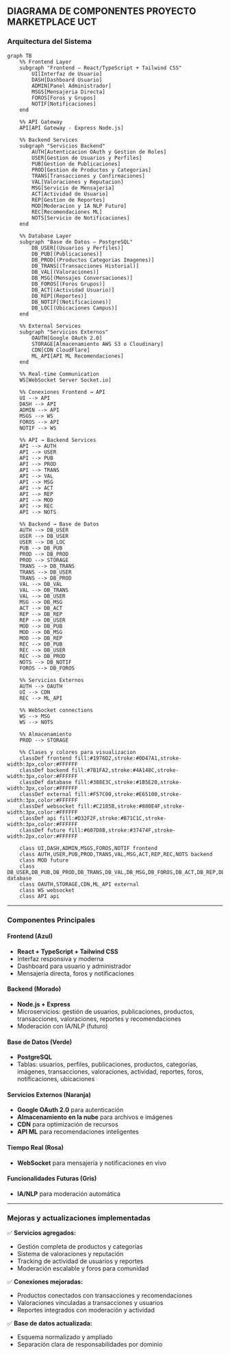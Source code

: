 ## DIAGRAMA DE COMPONENTES PROYECTO MARKETPLACE UCT

### Arquitectura del Sistema

```mermaid
graph TB
    %% Frontend Layer
    subgraph "Frontend – React/TypeScript + Tailwind CSS"
        UI[Interfaz de Usuario]
        DASH[Dashboard Usuario]
        ADMIN[Panel Administrador]
        MSGS[Mensajeria Directa]
        FOROS[Foros y Grupos]
        NOTIF[Notificaciones]
    end

    %% API Gateway
    API[API Gateway - Express Node.js]

    %% Backend Services
    subgraph "Servicios Backend"
        AUTH[Autenticacion OAuth y Gestion de Roles]
        USER[Gestion de Usuarios y Perfiles]
        PUB[Gestion de Publicaciones]
        PROD[Gestion de Productos y Categorias]
        TRANS[Transacciones y Confirmaciones]
        VAL[Valoraciones y Reputacion]
        MSG[Servicio de Mensajeria]
        ACT[Actividad de Usuario]
        REP[Gestion de Reportes]
        MOD[Moderacion y IA NLP Futuro]
        REC[Recomendaciones ML]
        NOTS[Servicio de Notificaciones]
    end

    %% Database Layer
    subgraph "Base de Datos – PostgreSQL"
        DB_USER[(Usuarios y Perfiles)]
        DB_PUB[(Publicaciones)]
        DB_PROD[(Productos Categorias Imagenes)]
        DB_TRANS[(Transacciones Historial)]
        DB_VAL[(Valoraciones)]
        DB_MSG[(Mensajes Conversaciones)]
        DB_FOROS[(Foros Grupos)]
        DB_ACT[(Actividad Usuario)]
        DB_REP[(Reportes)]
        DB_NOTIF[(Notificaciones)]
        DB_LOC[(Ubicaciones Campus)]
    end

    %% External Services
    subgraph "Servicios Externos"
        OAUTH[Google OAuth 2.0]
        STORAGE[Almacenamiento AWS S3 o Cloudinary]
        CDN[CDN CloudFlare]
        ML_API[API ML Recomendaciones]
    end

    %% Real-time Communication
    WS[WebSocket Server Socket.io]

    %% Conexiones Frontend → API
    UI --> API
    DASH --> API
    ADMIN --> API
    MSGS --> WS
    FOROS --> API
    NOTIF --> WS

    %% API → Backend Services
    API --> AUTH
    API --> USER
    API --> PUB
    API --> PROD
    API --> TRANS
    API --> VAL
    API --> MSG
    API --> ACT
    API --> REP
    API --> MOD
    API --> REC
    API --> NOTS

    %% Backend → Base de Datos
    AUTH --> DB_USER
    USER --> DB_USER
    USER --> DB_LOC
    PUB --> DB_PUB
    PROD --> DB_PROD
    PROD --> STORAGE
    TRANS --> DB_TRANS
    TRANS --> DB_USER
    TRANS --> DB_PROD
    VAL --> DB_VAL
    VAL --> DB_TRANS
    VAL --> DB_USER
    MSG --> DB_MSG
    ACT --> DB_ACT
    REP --> DB_REP
    REP --> DB_USER
    MOD --> DB_PUB
    MOD --> DB_MSG
    MOD --> DB_REP
    REC --> DB_PUB
    REC --> DB_USER
    REC --> DB_PROD
    NOTS --> DB_NOTIF
    FOROS --> DB_FOROS

    %% Servicios Externos
    AUTH --> OAUTH
    UI --> CDN
    REC --> ML_API

    %% WebSocket connections
    WS --> MSG
    WS --> NOTS

    %% Almacenamiento
    PROD --> STORAGE

    %% Clases y colores para visualizacion
    classDef frontend fill:#1976D2,stroke:#0D47A1,stroke-width:3px,color:#FFFFFF
    classDef backend fill:#7B1FA2,stroke:#4A148C,stroke-width:3px,color:#FFFFFF
    classDef database fill:#388E3C,stroke:#1B5E20,stroke-width:3px,color:#FFFFFF
    classDef external fill:#F57C00,stroke:#E65100,stroke-width:3px,color:#FFFFFF
    classDef websocket fill:#C2185B,stroke:#880E4F,stroke-width:3px,color:#FFFFFF
    classDef api fill:#D32F2F,stroke:#B71C1C,stroke-width:3px,color:#FFFFFF
    classDef future fill:#607D8B,stroke:#37474F,stroke-width:2px,color:#FFFFFF

    class UI,DASH,ADMIN,MSGS,FOROS,NOTIF frontend
    class AUTH,USER,PUB,PROD,TRANS,VAL,MSG,ACT,REP,REC,NOTS backend
    class MOD future
    class DB_USER,DB_PUB,DB_PROD,DB_TRANS,DB_VAL,DB_MSG,DB_FOROS,DB_ACT,DB_REP,DB_NOTIF,DB_LOC database
    class OAUTH,STORAGE,CDN,ML_API external
    class WS websocket
    class API api
```

---

### Componentes Principales

#### Frontend (Azul)
- **React + TypeScript + Tailwind CSS**
- Interfaz responsiva y moderna
- Dashboard para usuario y administrador
- Mensajería directa, foros y notificaciones

#### Backend (Morado)
- **Node.js + Express**
- Microservicios: gestión de usuarios, publicaciones, productos, transacciones, valoraciones, reportes y recomendaciones
- Moderación con IA/NLP (futuro)

#### Base de Datos (Verde)
- **PostgreSQL**
- Tablas: usuarios, perfiles, publicaciones, productos, categorías, imágenes, transacciones, valoraciones, actividad, reportes, foros, notificaciones, ubicaciones

#### Servicios Externos (Naranja)
- **Google OAuth 2.0** para autenticación
- **Almacenamiento en la nube** para archivos e imágenes
- **CDN** para optimización de recursos
- **API ML** para recomendaciones inteligentes

#### Tiempo Real (Rosa)
- **WebSocket** para mensajería y notificaciones en vivo

#### Funcionalidades Futuras (Gris)
- **IA/NLP** para moderación automática

---

### Mejoras y actualizaciones implementadas

✅ **Servicios agregados:**
- Gestión completa de productos y categorías
- Sistema de valoraciones y reputación
- Tracking de actividad de usuarios y reportes
- Moderación escalable y foros para comunidad

✅ **Conexiones mejoradas:**
- Productos conectados con transacciones y recomendaciones
- Valoraciones vinculadas a transacciones y usuarios
- Reportes integrados con moderación y actividad

✅ **Base de datos actualizada:**
- Esquema normalizado y ampliado
- Separación clara de responsabilidades por dominio
